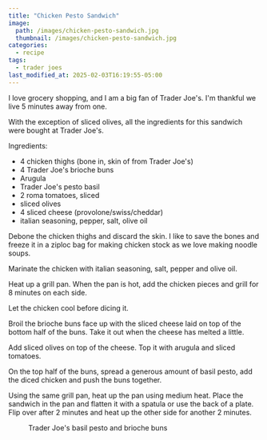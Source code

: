 ```yaml
---
title: "Chicken Pesto Sandwich"
image: 
  path: /images/chicken-pesto-sandwich.jpg
  thumbnail: /images/chicken-pesto-sandwich.jpg
categories:
  - recipe
tags:
  - trader joes
last_modified_at: 2025-02-03T16:19:55-05:00
---
```


I love grocery shopping, and I am a big fan of Trader Joe's. I'm thankful we live 5 minutes away from one. 

With the exception of sliced olives, all the ingredients for this sandwich were bought at Trader Joe's. 


Ingredients:
* 4 chicken thighs (bone in, skin of from Trader Joe's)
* 4 Trader Joe's brioche buns
* Arugula 
* Trader Joe's pesto basil
* 2 roma tomatoes, sliced
* sliced olives
* 4 sliced cheese (provolone/swiss/cheddar)
* italian seasoning, pepper, salt, olive oil

Debone the chicken thighs and discard the skin. I like to save the bones and freeze it in a ziploc bag for making chicken stock as we love making noodle soups.

Marinate the chicken with italian seasoning, salt, pepper and olive oil. 

Heat up a grill pan. When the pan is hot, add the chicken pieces and grill for 8 minutes on each side.

Let the chicken cool before dicing it.

Broil the brioche buns face up with the sliced cheese laid on top of the bottom half of the buns. Take it out when the cheese has melted a little.

Add sliced olives on top of the cheese. Top it with arugula and sliced tomatoes.

On the top half of the buns, spread a generous amount of basil pesto, add the diced chicken and push the buns together.  

Using the same grill pan, heat up the pan using medium heat. Place the sandwich in the pan and flatten it with a spatula or use the back of a plate. Flip over after 2 minutes and heat up the other side for another 2 minutes.

 
<figure class="align-left">
  <a href="#"><img src="{{ '/images/tj-pesto.jpg' | absolute_url }}" alt=""></a>
  <figcaption>Trader Joe's basil pesto and brioche buns</figcaption>
</figure> 

